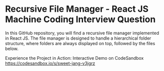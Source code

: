 # Recursive File Manager - React JS Machine Coding Interview Question


In this GitHub repository, you will find a recursive file manager implemented in React JS. The file manager is designed to handle a hierarchical folder structure, where folders are always displayed on top, followed by the files below.

Experience the Project in Action: Interactive Demo on CodeSandbox
https://codesandbox.io/s/sweet-jang-v3jgrz
